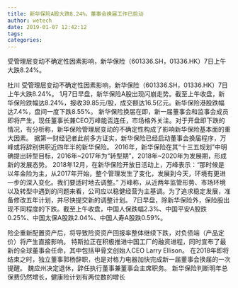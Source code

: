```yaml
---
title: 新华保险A股大跌8.24%，董事会换届工作已启动
author: wetech
date: 2019-01-07 12:42:12
tags: 
categories: 
---
```

受管理层变动不确定性因素影响，新华保险（601336.SH，01336.HK）7日上午大跌8.24%。
<!-- more -->
杜川
受管理层变动不确定性因素影响，新华保险（601336.SH，01336.HK）7日上午大跌8.24%。
1月7日早盘，新华保险A股出现闪崩走势。截至上午收盘，新华保险跌幅达8.24%，报收39.85元/股，成交额达16.5亿元。新华保险港股跌幅达7.4%，盘间一度下跌8.55%。
新华保险换届在即，新一届董事会和监事会成员即将产生，现任董事长兼CEO万峰能否连任，市场格外关注。对于开盘即下跌的情况，有分析称，新华保险管理层变动的不确定性构成了影响新华保险基本面的重大因素。
据第一财经记者此前多方证实，新华保险已经启动董事会换届程序，万峰或将辞别供职近四年半的新华保险。
2016年，新华保险在其“十三五规划”中明确提出转型目标，2016年~2017年为“转型期”，2018年~2020年为发展期，形成新的发展态势。
2018年12月，在新华保险开放日活动上，万峰表示：“那时候是以年金险为主，从2017年开始，整个管理发生了变化，发展到今天，环境有更进一步的深入变化。我们要适时地去调整。”
万峰称，从近两年监管形势、市场环境以及转型中遇到的问题来看，公司应以稳健经营为主基调。为了追求稳定发展，准备修改五年计划，并尽快提交新的调整计划。
7日早盘，除新华保险外，保险股出现不同程度的下跌。截至上午收盘，中国人保跌幅2.3%、中国平安A股跌0.25%、中国太保A股跌2.04%、中国人寿A股跌0.59%。
 
 
险企重新配置资产后，将导致险资资产回报率整体继续下跌，对负债端（产品定价）将产生直接影响。
特斯拉正在积极推进中国工厂的融资进程，同时宣布了最新的全球董事会任命，其中包括甲骨文创始人CEO Larry Ellison。
在2018年即将结束之时，独立董事郭杨辞职，也是对格力电器加快完成新一届董事会换届的一次提醒。
魏应州决定退休，辞任执行董事兼董事会主席职务。
新华保险判断明年总保费仍然增长，健康险计划有两位数的增长
